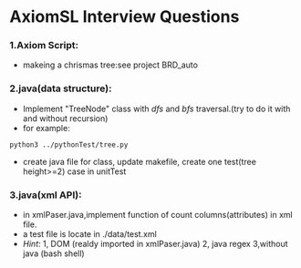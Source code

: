 # AxiomSL Interview Questions
### 1.Axiom Script:  
* makeing a chrismas tree:see project BRD_auto  
### 2.java(data structure):  
* Implement "TreeNode" class with *dfs* and *bfs* traversal.(try to do it with and without recursion)  
* for example:  
~~~~
python3 ../pythonTest/tree.py 
~~~~
* create java file for class, update makefile, create one test(tree height>=2) case in unitTest 
### 3.java(xml API):
* in xmlPaser.java,implement function of count columns(attributes) in xml file.
* a test file is locate in ./data/test.xml
* *Hint*: 1, DOM (realdy imported in xmlPaser.java) 2, java regex 3,without java (bash shell)

